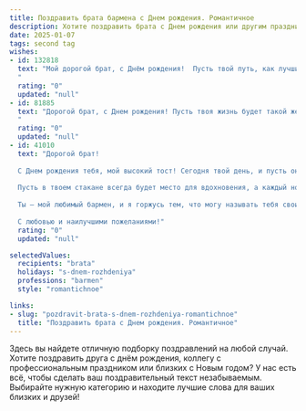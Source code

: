 ```yaml
---
title: Поздравить брата бармена c Днем рождения. Романтичное
description: Хотите поздравить брата c Днем рождения или другим праздником? Наш ИИ создаст незабываемое поздравление, а вы обязательно выделитесь среди других.  
date: 2025-01-07
tags: second tag
wishes:
- id: 132818
  text: "Мой дорогой брат, с Днём рождения!  Пусть твой путь, как лучшие коктейли, будет искристым, неожиданным и невероятно вкусным.  Пусть каждый день будет наполнен яркими эмоциями и  сладкой радостью, а твои руки, так умело создающие чудеса за барной стойкой, всегда будут полны любви и нежности.  Я люблю тебя и желаю тебе безграничного счастья!
  "
  rating: "0"
  updated: "null"
- id: 81885
  text: "Дорогой брат, с Днем рождения! Пусть твоя жизнь будет такой же яркой и полной красок, как коктейли, которые ты умеешь создавать. Желаю тебе всегда оставаться таким же харизматичным, обаятельным и неповторимым барменом, которого все любят. Пусть твоя душа всегда горит любовью к жизни и к людям, а каждый день будет наполнен радостью и вдохновением!
  "
  rating: "0"
  updated: "null"
- id: 41010
  text: "Дорогой брат!
  
  С Днем рождения тебя, мой высокий тост! Сегодня твой день, и пусть он будет наполнен яркими моментами, как коктейль — искрящимися и незабываемыми. Ты как настоящий бармен, умеешь смешивать вкусы жизни, добавляя каплю радости и щепотку счастья в каждое мгновение.
  
  Пусть в твоем стакане всегда будет место для вдохновения, а каждый новый день дарит тебе удивительные открытия и волшебные встречи. Желаю тебе насыщенной жизни, полной ярких красок, как в любимых коктейлях. Пусть сердце будет всегда открыто для любви, а душа поёт от счастья.
  
  Ты — мой любимый бармен, и я горжусь тем, что могу называть тебя своим братом. Пусть этот год принесет тебе успех, радость и много поводов для счастья!
  
  С любовью и наилучшими пожеланиями!"
  rating: "0"
  updated: "null"

selectedValues:
  recipients: "brata"
  holidays: "s-dnem-rozhdeniya"
  professions: "barmen"
  style: "romantichnoe"

links:
- slug: "pozdravit-brata-s-dnem-rozhdeniya-romantichnoe"
  title: "Поздравить брата c Днем рождения. Романтичное"
---
```


Здесь вы найдете отличную подборку поздравлений на любой случай.
Хотите поздравить друга с днём рождения, коллегу с профессиональным праздником или близких с Новым годом? У нас есть всё, чтобы сделать ваш поздравительный текст незабываемым. Выбирайте нужную категорию и находите лучшие слова для ваших близких и друзей!
